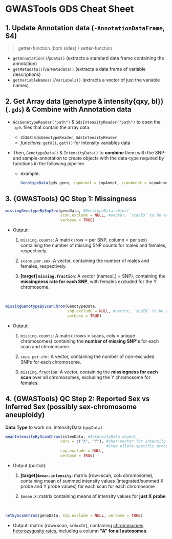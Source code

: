 # GWASTools GDS Cheat Sheet

## 1. Update Annotation data (`-AnnotationDataFrame`, S4)

> getter-function (both sides) / setter-function

- `getAnnotation()`/`pData()` (extracts a standard data frame containing the annotation)
- `getMetadata()`/`varMetadata()` (extracts a data frame of variable descriptions)
- `getVariableNames()`/`varLabels()` (extracts a vector of just the variable names)


## 2. Get **Array data** (genotype & intensity{qxy, bl}) (`.gds`) & Combine with Annotation data

- `GdsGenotypeReader("path")` & `GdsIntensityReader("path")` to open the `.gds` files that contain the array data. 
  - *class*: `GdsGenotypeReader`, `GdsIntensityReader`
  - *functions*: `getX()`, `getY()` for intensity variables data

- Then, `GenotypeData()` & `IntensityData()` to **combine** them with the SNP- and sample-annotation to create objects with the data-type required by functions in the following pipeline

  - example: 
    ```r
    GenotypeData(gds_geno, snpAnnot = snpAnnot, scanAnnot = scanAnnot)
    ```


## 3. {GWASTools} QC Step 1: Missingness

```r
missingGenotypeBySnpSex(genoData, #GenotypeData object
                        scan.exclude = NULL, #vector, `scanID` to be excluded
                        verbose = TRUE)
```

- Output:
  1. `missing.counts`: A matrix (row = per SNP, column = per sex) containing the number of missing SNP counts for males and females, respectively.
    
  2. `scans.per.sex`: A vector, containing the number of males and females, respectively.
    
  3. **[target] `missing.fraction`**:	A vector (names(.) = SNP), containing the **missingness rate for each SNP**, with females excluded for the Y chromosome.

<br>

```r
missingGenotypeByScanChrom(GenotypeData, 
                           snp.exclude = NULL, #vector, `snpID` to be excluded from missing count
                           verbose = TRUE)
```

- Output: 
  1. `missing.counts`: A matrix (rows = scans, cols = unique chromosomes) containing the **number of missing SNP's** for each scan and chromosome.

  2. `snps.per.chr`: A vector, containing the number of non-excluded SNPs for each chromosome.

  3. `missing.fraction`: A vector, containing the **missingness for each scan** over all chromosomes, excluding the Y chromosome for females.


## 4. {GWASTools} QC Step 2: Reported Sex vs Inferred Sex (possibly sex-chromosome aneuploidy)

**Data Type** to work on: IntensityData (`qxyData`)
    

```r
meanIntensityByScanChrom(intenData, #IntensityData object
                        vars = c("X", "Y"), #char-vector for intensity variables names
                                            #(two allele-specific probes to determine the SNP genotype)
                        snp.exclude = NULL, 
                        verbose = TRUE)
```
- Output (partial):  
    1. **[target]`$mean.intensity`**: matrix (row=scan, col=chromosome), containing mean of summed intensity values (integrated/summed X probe and Y probe values) for each scan for each chromosome
    
    2. `$mean.X`: matrix containing means of intensity values for **just X probe**

<br>

```r
hetByScanChrom(genoData, snp.exclude = NULL, verbose = TRUE)
``` 
- Output: matrix (row=scan, col=chr), containing <u>chromosomes heterozygosity rates</u>, including a column **"A" for all autosomes**.

  
  
  
  

